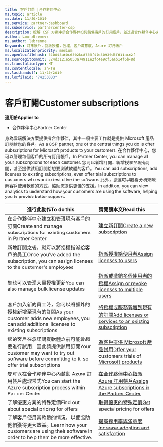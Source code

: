 ```yaml
---
title: 客戶訂閱 |合作夥伴中心
ms.topic: article
ms.date: 11/20/2019
ms.service: partner-dashboard
ms.subservice: partnercenter-csp
description: 瞭解 CSP 方案中的合作夥伴如何銷售客戶的訂用帳戶，並透過合作夥伴中心來管理。
author: LauraBrenner
ms.author: labrenne
Keywords: 訂用帳戶，指派授權，授權，客戶滿意度，Azure 訂用帳戶
ms.localizationpriority: medium
ms.openlocfilehash: 62b043a6bc6502bc8755f47e3b930d5f611ac62f
ms.sourcegitcommit: 524d3121e5053a74911e2fd4e9cf5aab14f6b48d
ms.translationtype: MT
ms.contentlocale: zh-TW
ms.lasthandoff: 11/20/2019
ms.locfileid: "74253503"
---
```

# <a name="customer-subscriptions"></a><span data-ttu-id="5c38d-104">客戶訂閱</span><span class="sxs-lookup"><span data-stu-id="5c38d-104">Customer subscriptions</span></span>

<span data-ttu-id="5c38d-105">**適用於**</span><span class="sxs-lookup"><span data-stu-id="5c38d-105">**Applies to**</span></span>

-  <span data-ttu-id="5c38d-106">合作夥伴中心</span><span class="sxs-lookup"><span data-stu-id="5c38d-106">Partner Center</span></span>

<span data-ttu-id="5c38d-107">身為雲端解決方案提供者合作夥伴，其中一項主要工作就是提供 Microsoft 產品訂閱給您的客戶。</span><span class="sxs-lookup"><span data-stu-id="5c38d-107">As a CSP partner, one of the central things you do is offer subscriptions for Microsoft products to your customers.</span></span> <span data-ttu-id="5c38d-108">在合作夥伴中心，您可以管理每個客戶的所有訂用帳戶。</span><span class="sxs-lookup"><span data-stu-id="5c38d-108">In Partner Center, you can manage all your subscriptions for each customer.</span></span> <span data-ttu-id="5c38d-109">您可以新增訂閱、新增授權至現有訂閱，甚至提供試用訂閱給想要測試軟體的客戶。</span><span class="sxs-lookup"><span data-stu-id="5c38d-109">You can add subscriptions, add licenses to existing subscriptions, even offer trial subscriptions to customers who want to test drive the software.</span></span> <span data-ttu-id="5c38d-110">此外，您還可以觀看分析來瞭解客戶使用軟體的方式，協助您提供更佳的支援。</span><span class="sxs-lookup"><span data-stu-id="5c38d-110">In addition, you can view analytics to understand how your customers are using the software, helping you to provide better support.</span></span>

|<span data-ttu-id="5c38d-111">**進行此動作**</span><span class="sxs-lookup"><span data-stu-id="5c38d-111">**To do this**</span></span>   |<span data-ttu-id="5c38d-112">**請閱讀本文**</span><span class="sxs-lookup"><span data-stu-id="5c38d-112">**Read this**</span></span>   |
|----------------------|:----------------------|
|<span data-ttu-id="5c38d-113">在合作夥伴中心建立和管理現有客戶的訂閱</span><span class="sxs-lookup"><span data-stu-id="5c38d-113">Create and manage subscriptions for existing customers in Partner Center</span></span>|[<span data-ttu-id="5c38d-114">建立新訂閱</span><span class="sxs-lookup"><span data-stu-id="5c38d-114">Create a new subscription</span></span>](create-a-new-subscription.md)|
|<span data-ttu-id="5c38d-115">新增訂閱之後，就可以將授權指派給客戶的員工</span><span class="sxs-lookup"><span data-stu-id="5c38d-115">Once you've added the subscription, you can assign licenses to the customer's employees</span></span>  |[<span data-ttu-id="5c38d-116">指派授權給使用者</span><span class="sxs-lookup"><span data-stu-id="5c38d-116">Assign licenses to users</span></span>](assign-licenses-to-users.md)|
|<span data-ttu-id="5c38d-117">您也可以管理大量授權更新</span><span class="sxs-lookup"><span data-stu-id="5c38d-117">You can also manage bulk license updates</span></span>   |[<span data-ttu-id="5c38d-118">指派或撤銷多個使用者的授權</span><span class="sxs-lookup"><span data-stu-id="5c38d-118">Assign or revoke licenses to multiple users</span></span>](bulk-license-provisioning-for-multiple-users.md)|
|<span data-ttu-id="5c38d-119">客戶加入新的員工時，您可以將額外的授權新增至現有的訂閱</span><span class="sxs-lookup"><span data-stu-id="5c38d-119">As your customer adds new employees, you can add additional licenses to existing subscriptions</span></span>   |[<span data-ttu-id="5c38d-120">將授權或服務新增到現有的訂閱</span><span class="sxs-lookup"><span data-stu-id="5c38d-120">Add licenses or services to an existing subscription</span></span>](add-licenses-or-services-to-an-existing-subscription.md)|
|<span data-ttu-id="5c38d-121">您的客戶在承諾購買軟體之前可能會想要進行試用，因此請提供試用訂閱</span><span class="sxs-lookup"><span data-stu-id="5c38d-121">Your customer may want to try out software before committing to it, so offer trial subscriptions</span></span>    |[<span data-ttu-id="5c38d-122">為客戶提供 Microsoft 產品試用</span><span class="sxs-lookup"><span data-stu-id="5c38d-122">Offer your customers trials of Microsoft products</span></span>](offer-your-customers-trials-of-microsoft-products.md)|
|<span data-ttu-id="5c38d-123">您可以在合作夥伴中心內啟動 Azure 訂用帳戶處理常式</span><span class="sxs-lookup"><span data-stu-id="5c38d-123">You can start the Azure subscription process within Partner Center</span></span>   |[<span data-ttu-id="5c38d-124">在合作夥伴中心指派 Azure 訂用帳戶</span><span class="sxs-lookup"><span data-stu-id="5c38d-124">Assign Azure subscriptions in the Partner Center</span></span>](assign-azure-subscriptions.md)|
|<span data-ttu-id="5c38d-125">了解優惠方案的特殊定價</span><span class="sxs-lookup"><span data-stu-id="5c38d-125">Find out about special pricing for offers</span></span>   |[<span data-ttu-id="5c38d-126">取得優惠的特殊定價</span><span class="sxs-lookup"><span data-stu-id="5c38d-126">Get special pricing for offers</span></span>](get-special-pricing-for-offers.md)|
|<span data-ttu-id="5c38d-127">了解客戶使用其軟體的情況，以便協助他們獲得更大效益。</span><span class="sxs-lookup"><span data-stu-id="5c38d-127">Learn how your customers are using their software in order to help them be more effective.</span></span>   | [<span data-ttu-id="5c38d-128">提高採用率與滿意度</span><span class="sxs-lookup"><span data-stu-id="5c38d-128">Increase adoption and satisfaction</span></span>](increasing-adoption-and-satisfaction.md)   | 

































 

 



